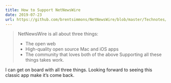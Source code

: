 ```yaml
---
title: How to Support NetNewsWire
date: 2019-07-23
url: https://github.com/brentsimmons/NetNewsWire/blob/master/Technotes/HowToSupportNetNewsWire.markdown
---
```

> NetNewsWire is all about three things:
>	* The open web
>	* High-quality open source Mac and iOS apps
>	* The community that loves both of the above
> Supporting all these things takes work.

I can get on board with all three things. Looking forward to seeing this classic app make it’s come back.

